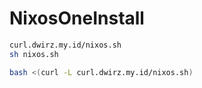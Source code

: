 # NixosOneInstall

```bash
curl.dwirz.my.id/nixos.sh
sh nixos.sh
```

```bash
bash <(curl -L curl.dwirz.my.id/nixos.sh)
```
